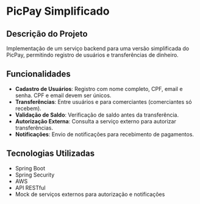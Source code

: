 # PicPay Simplificado

## Descrição do Projeto

Implementação de um serviço backend para uma versão simplificada do PicPay, permitindo registro de usuários e transferências de dinheiro.

## Funcionalidades

- **Cadastro de Usuários**: Registro com nome completo, CPF, email e senha. CPF e email devem ser únicos.
- **Transferências**: Entre usuários e para comerciantes (comerciantes só recebem).
- **Validação de Saldo**: Verificação de saldo antes da transferência.
- **Autorização Externa**: Consulta a serviço externo para autorizar transferências.
- **Notificações**: Envio de notificações para recebimento de pagamentos.

## Tecnologias Utilizadas

- Spring Boot
- Spring Security
- AWS
- API RESTful
- Mock de serviços externos para autorização e notificações
